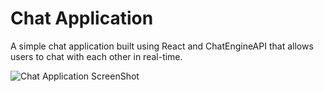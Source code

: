 # Chat Application

A simple chat application built using React and ChatEngineAPI that allows users to chat with each other in real-time.

![Chat Application ScreenShot](https://i.imgur.com/7d5P5Es.png)
